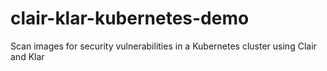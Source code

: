 # clair-klar-kubernetes-demo
Scan images for security vulnerabilities in a Kubernetes cluster using Clair and Klar

